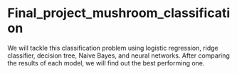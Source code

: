 # Final_project_mushroom_classification
We will tackle this classification problem using logistic regression, ridge classifier, decision tree, Naive Bayes, and neural networks. After comparing the results of each model, we will find out the best performing one.

